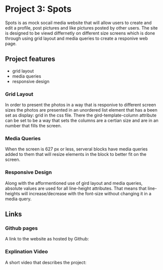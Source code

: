 # Project 3: Spots

Spots is as mock socail media website that will allow users to create and edit a profile, post pictures and like pictures posted by other users. The site is designed to be viewd differnetly on different size screens which is done through using grid layout and media queries to create a responive web page.

## Project features

- grid layout
- media queries
- responsive design

### Grid Layout

In order to present the photos in a way that is responive to different screen sizes the photos are presented in an unordered list element that has a been set as display: grid in the css file. There the gird-template-column attribute can be set to be a way that sets the columns are a certian size and are in an number that fills the screen.

### Media Queries

When the screen is 627 px or less, serveral blocks have media queries added to them that will resize elements in the block to better fit on the screen.

### Responsive Design

Along with the afformentioned use of gird layout and media queries, absolute values are used for all line-height attributes. That means that line-heights will increase/decrease with the font-size without changing it in a media query.

## Links

### Github pages

A link to the website as hosted by Github:

### Explination Video

A short video that describes the project:
